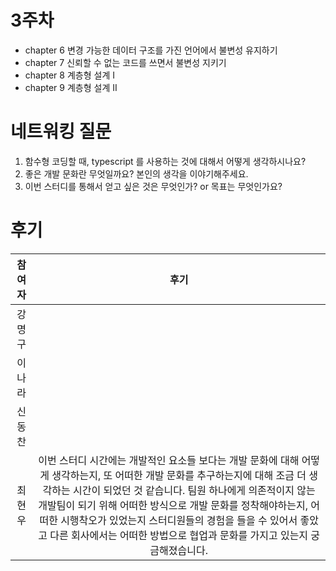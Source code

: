 # 3주차

- chapter 6 변경 가능한 데이터 구조를 가진 언어에서 불변성 유지하기
- chapter 7 신뢰할 수 없는 코드를 쓰면서 불변성 지키기
- chapter 8 계층형 설계 I
- chapter 9 계층형 설계 II

# 네트워킹 질문

1. 함수형 코딩할 때, typescript 를 사용하는 것에 대해서 어떻게 생각하시나요?
2. 좋은 개발 문화란 무엇일까요? 본인의 생각을 이야기해주세요.
3. 이번 스터디를 통해서 얻고 싶은 것은 무엇인가? or 목표는 무엇인가요?

# 후기

| 참여자 |                                                                                                                                                                                                       후기                                                                                                                                                                                                        |
| :----: | :---------------------------------------------------------------------------------------------------------------------------------------------------------------------------------------------------------------------------------------------------------------------------------------------------------------------------------------------------------------------------------------------------------------: |
| 강명구 |                                                                                                                                                                                           <!-- 후기를 작성해주세요 -->                                                                                                                                                                                            |
| 이나라 |                                                                                                                                                                                           <!-- 후기를 작성해주세요 -->                                                                                                                                                                                            |
| 신동찬 |                                                                                                                                                                                           <!-- 후기를 작성해주세요 -->                                                                                                                                                                                            |
| 최현우 | 이번 스터디 시간에는 개발적인 요소들 보다는 개발 문화에 대해 어떻게 생각하는지, 또 어떠한 개발 문화를 추구하는지에 대해 조금 더 생각하는 시간이 되었던 것 같습니다. 팀원 하나에게 의존적이지 않는 개발팀이 되기 위해 어떠한 방식으로 개발 문화를 정착해야하는지, 어떠한 시행착오가 있었는지 스터디원들의 경험을 들을 수 있어서 좋았고 다른 회사에서는 어떠한 방법으로 협업과 문화를 가지고 있는지 궁금해졌습니다. |
